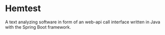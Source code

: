 # Hemtest
A text analyzing software in form of an web-api call interface written in Java with the Spring Boot framework.

